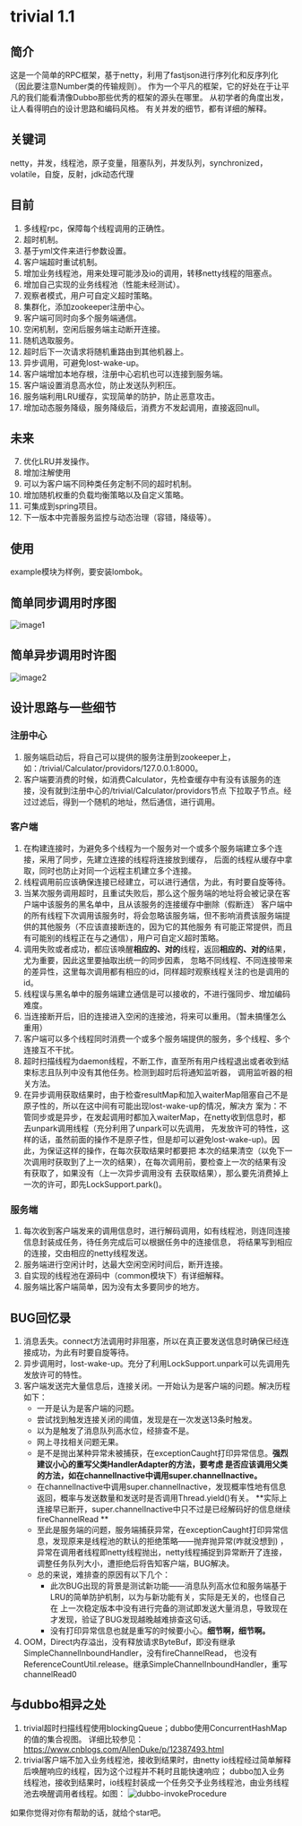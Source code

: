 # trivial 1.1
## 简介
这是一个简单的RPC框架，基于netty，利用了fastjson进行序列化和反序列化（因此要注意Number类的传输规则）。
作为一个平凡的框架，它的好处在于让平凡的我们能看清像Dubbo那些优秀的框架的源头在哪里。
从初学者的角度出发，让人看得明白的设计思路和编码风格。
有关并发的细节，都有详细的解释。
## 关键词
netty，并发，线程池，原子变量，阻塞队列，并发队列，synchronized，volatile，自旋，反射，jdk动态代理
## 目前
1. 多线程rpc，保障每个线程调用的正确性。
2. 超时机制。
3. 基于yml文件来进行参数设置。
4. 客户端超时重试机制。
5. 增加业务线程池，用来处理可能涉及io的调用，转移netty线程的阻塞点。
6. 增加自己实现的业务线程池（性能未经测试）。
7. 观察者模式，用户可自定义超时策略。
8. 集群化，添加zookeeper注册中心。
9. 客户端可同时向多个服务端通信。
10. 空闲机制，空闲后服务端主动断开连接。
11. 随机选取服务。
12. 超时后下一次请求将随机重路由到其他机器上。
13. 异步调用，可避免lost-wake-up。
14. 客户端增加本地存根，注册中心宕机也可以连接到服务端。
15. 客户端设置消息高水位，防止发送队列积压。
16. 服务端利用LRU缓存，实现简单的防护，防止恶意攻击。
17. 增加动态服务降级，服务降级后，消费方不发起调用，直接返回null。
## 未来
7. 优化LRU并发操作。
8. 增加注解使用
9. 可以为客户端不同种类任务定制不同的超时机制。
10. 增加随机权重的负载均衡策略以及自定义策略。
11. 可集成到spring项目。
12. 下一版本中完善服务监控与动态治理（容错，降级等）。
## 使用
example模块为样例，要安装lombok。
## 简单同步调用时序图
![image1](./image/a%20simple%20sequence%20chart.PNG)
## 简单异步调用时许图
![image2](./image/a%20simple%20asy%20sequence%20chart.PNG)
## 设计思路与一些细节
### 注册中心
1. 服务端启动后，将自己可以提供的服务注册到zookeeper上，如：/trivial/Calculator/providors/127.0.0.1:8000。
2. 客户端要消费的时候，如消费Calculator，先检查缓存中有没有该服务的连接，没有就到注册中心的/trivial/Calculator/providors节点
下拉取子节点。经过过滤后，得到一个随机的地址，然后通信，进行调用。
### 客户端
1. 在构建连接时，为避免多个线程为一个服务对一个或多个服务端建立多个连接，采用了同步，先建立连接的线程将连接放到缓存，
后面的线程从缓存中拿取，同时也防止对同一个远程主机建立多个连接。
2. 线程调用前应该确保连接已经建立，可以进行通信，为此，有时要自旋等待。
3. 当某次服务调用超时，且重试失败后，那么这个服务端的地址将会被记录在客户端中该服务的黑名单中，且从该服务的连接缓存中删除（假断连）
客户端中的所有线程下次调用该服务时，将会忽略该服务端，但不影响消费该服务端提供的其他服务（不应该直接断连的，因为它的其他服务
有可能正常提供，而且有可能别的线程正在与之通信），用户可自定义超时策略。
4. 调用失败或者成功，都应该唤醒**相应的、对的**线程，返回**相应的、对的**结果，尤为重要，因此这里要抽取出统一的同步因素，
忽略不同线程、不同连接带来的差异性，这里每次调用都有相应的id，同样超时观察线程关注的也是调用的id。
5. 线程误与黑名单中的服务端建立通信是可以接收的，不进行强同步、增加编码难度。
6. 当连接断开后，旧的连接进入空闲的连接池，将来可以重用。（暂未搞懂怎么重用）
7. 客户端可以多个线程同时消费一个或多个服务端提供的服务，多个线程、多个连接互不干扰。
8. 超时扫描线程为daemon线程，不断工作，直至所有用户线程退出或者收到结束标志且队列中没有其他任务。检测到超时后将通知监听器，
调用监听器的相关方法。
9. 在异步调用获取结果时，由于检查resultMap和加入waiterMap阻塞自己不是原子性的，所以在这中间有可能出现lost-wake-up的情况，解决方
案为：不管同步或是异步，在发起调用时都加入waiterMap，在netty收到信息时，都去unpark调用线程（充分利用了unpark可以先调用，
先发放许可的特性，这样的话，虽然前面的操作不是原子性，但是却可以避免lost-wake-up)。因此，为保证这样的操作，在每次获取结果时都要把
本次的结果清空（以免下一次调用时获取到了上一次的结果），在每次调用前，要检查上一次的结果有没有获取了，如果没有（上一次异步调用没有
去获取结果），那么要先消费掉上一次的许可，即先LockSupport.park()。
### 服务端
1. 每次收到客户端发来的调用信息时，进行解码调用，如有线程池，则连同连接信息封装成任务，待任务完成后可以根据任务中的连接信息，
将结果写到相应的连接，交由相应的netty线程发送。
2. 服务端进行空闲计时，达最大空闲空闲时间后，断开连接。
3. 自实现的线程池在源码中（common模块下）有详细解释。
4. 服务端比客户端简单，因为没有太多要同步的地方。
## BUG回忆录
1. 消息丢失。connect方法调用时非阻塞，所以在真正要发送信息时确保已经连接成功，为此有时要自旋等待。
2. 异步调用时，lost-wake-up。充分了利用LockSupport.unpark可以先调用先发放许可的特性。
3. 客户端发送完大量信息后，连接关闭。一开始认为是客户端的问题。解决历程如下：
   * 一开是认为是客户端的问题。
   * 尝试找到触发连接关闭的阈值，发现是在一次发送13条时触发。
   * 以为是触发了消息队列高水位，经排查不是。
   * 网上寻找相关问题无果。
   * 是不是抛出某种异常未被捕获，在exceptionCaught打印异常信息。**强烈建议小心的重写父类HandlerAdapter的方法，要考虑
   是否应该调用父类的方法，如在channelInactive中调用super.channelInactive。**
   * 在channelInactive中调用super.channelInactive，发现概率性地有信息返回，概率与发送数量和发送时是否调用Thread.yield()有关。
   **实际上连接早已断开，super.channelInactive中只不过是已经解码好的信息继续fireChannelRead **
   * 至此是服务端的问题，服务端捕获异常，在exceptionCaught打印异常信息，发现原来是线程池的默认的拒绝策略——抛弃抛异常(咋就没想到)
   ，异常在调用者线程即netty线程抛出，netty线程捕捉到异常断开了连接，调整任务队列大小，遭拒绝后将告知客户端，BUG解决。
   * 总的来说，难排查的原因有以下几个：
     * 此次BUG出现的背景是测试新功能——消息队列高水位和服务端基于LRU的简单防护机制，以为与新功能有关，实际是无关的，也怪自己在
     上一次稳定版本中没有进行完备的测试即发送大量消息，导致现在才发现，验证了BUG发现越晚越难排查这句话。
     * 没有打印异常信息也就是重写的时候要小心。**细节啊，细节啊。**
4. OOM，Direct内存溢出，没有释放请求ByteBuf，即没有继承SimpleChannelInboundHandler，没有fireChannelRead，
也没有ReferenceCountUtil.release。继承SimpleChannelInboundHandler，重写channelRead0

## 与dubbo相异之处
1. trivial超时扫描线程使用blockingQueue；dubbo使用ConcurrentHashMap的值的集合视图。
详细比较参见：https://www.cnblogs.com/AllenDuke/p/12387493.html
2. trivial客户端不加入业务线程池，接收到结果时，由netty io线程经过简单解释后唤醒响应的线程，因为这个过程并不耗时且能快速响应；
dubbo加入业务线程池，接收到结果时，io线程封装成一个任务交予业务线程池，由业务线程池去唤醒调用者线程。如图：
![dubbo-invokeProcedure](./image/dubbo-invokeProcedure.PNG)   

如果你觉得对你有帮助的话，就给个star吧。
